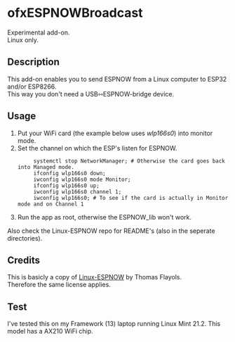 ofxESPNOWBroadcast
================
Experimental add-on.  
Linux only. 

## Description
This add-on enables you to send ESPNOW from a Linux computer to ESP32 and/or ESP8266.  
This way you don't need a USB⇿ESPNOW-bridge device.  

## Usage
1. Put your WiFi card (the example below uses _wlp166s0_) into monitor mode.
2. Set the channel on which the ESP's listen for ESPNOW.
   ```
		systemctl stop NetworkManager; # Otherwise the card goes back into Managed mode. 
		ifconfig wlp166s0 down;
		iwconfig wlp166s0 mode Monitor;
		ifconfig wlp166s0 up;
		iwconfig wlp166s0 channel 1; 
		iwconfig wlp166s0; # To see if the card is actually in Monitor mode and on Channel 1
   ```
3. Run the app as root, otherwise the ESPNOW_lib won't work.

Also check the Linux-ESPNOW repo for README's (also in the seperate directories). 

## Credits
This is basicly a copy of [Linux-ESPNOW](https://github.com/thomasfla/Linux-ESPNOW/) by Thomas Flayols.  
Therefore the same license applies.  

## Test
I've tested this on my Framework (13) laptop running Linux Mint 21.2.
This model has a AX210 WiFi chip.
